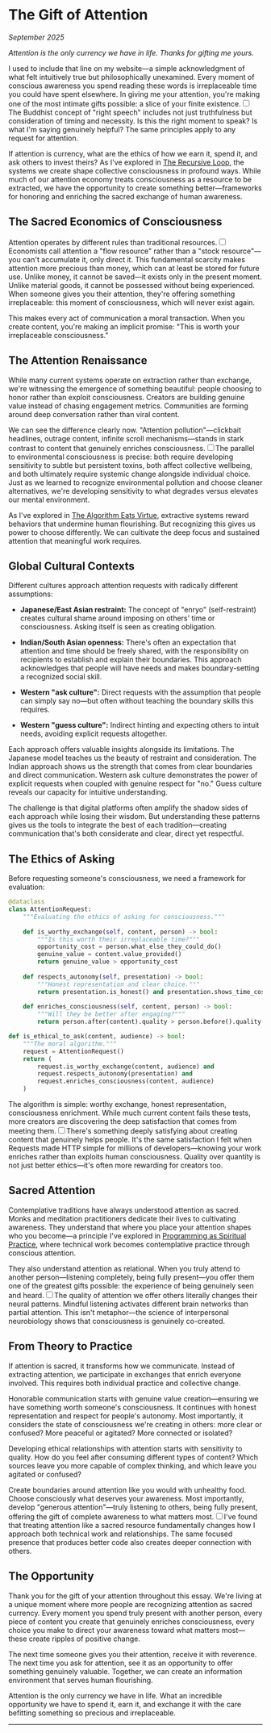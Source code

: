 # The Gift of Attention

*September 2025*

*Attention is the only currency we have in life. Thanks for gifting me yours.*

I used to include that line on my website—a simple acknowledgment of what felt intuitively true but philosophically unexamined. Every moment of conscious awareness you spend reading these words is irreplaceable time you could have spent elsewhere. In giving me your attention, you're making one of the most intimate gifts possible: a slice of your finite existence.<label for="sn-right-speech" class="margin-toggle sidenote-number"></label><input type="checkbox" id="sn-right-speech" class="margin-toggle"/><span class="sidenote">The Buddhist concept of "right speech" includes not just truthfulness but consideration of timing and necessity. Is this the right moment to speak? Is what I'm saying genuinely helpful? The same principles apply to any request for attention.</span>

If attention is currency, what are the ethics of how we earn it, spend it, and ask others to invest theirs? As I've explored in [The Recursive Loop](/essays/2025-09-05-the_recursive_loop_how_code_shapes_minds), the systems we create shape collective consciousness in profound ways. While much of our attention economy treats consciousness as a resource to be extracted, we have the opportunity to create something better—frameworks for honoring and enriching the sacred exchange of human awareness.

## The Sacred Economics of Consciousness

Attention operates by different rules than traditional resources.<label for="sn-flow-resource" class="margin-toggle sidenote-number"></label><input type="checkbox" id="sn-flow-resource" class="margin-toggle"/><span class="sidenote">Economists call attention a "flow resource" rather than a "stock resource"—you can't accumulate it, only direct it. This fundamental scarcity makes attention more precious than money, which can at least be stored for future use.</span> Unlike money, it cannot be saved—it exists only in the present moment. Unlike material goods, it cannot be possessed without being experienced. When someone gives you their attention, they're offering something irreplaceable: this moment of consciousness, which will never exist again.

This makes every act of communication a moral transaction. When you create content, you're making an implicit promise: "This is worth your irreplaceable consciousness."

## The Attention Renaissance

While many current systems operate on extraction rather than exchange, we're witnessing the emergence of something beautiful: people choosing to honor rather than exploit consciousness. Creators are building genuine value instead of chasing engagement metrics. Communities are forming around deep conversation rather than viral content. 

We can see the difference clearly now. "Attention pollution"—clickbait headlines, outrage content, infinite scroll mechanisms—stands in stark contrast to content that genuinely enriches consciousness.<label for="sn-environmental-parallel" class="margin-toggle sidenote-number"></label><input type="checkbox" id="sn-environmental-parallel" class="margin-toggle"/><span class="sidenote">The parallel to environmental consciousness is precise: both require developing sensitivity to subtle but persistent toxins, both affect collective wellbeing, and both ultimately require systemic change alongside individual choice.</span> Just as we learned to recognize environmental pollution and choose cleaner alternatives, we're developing sensitivity to what degrades versus elevates our mental environment.

As I've explored in [The Algorithm Eats Virtue](/essays/2025-08-26-the_algorithm_eats_virtue), extractive systems reward behaviors that undermine human flourishing. But recognizing this gives us power to choose differently. We can cultivate the deep focus and sustained attention that meaningful work requires.

## Global Cultural Contexts

Different cultures approach attention requests with radically different assumptions:

- **Japanese/East Asian restraint:** The concept of "enryo" (self-restraint) creates cultural shame around imposing on others' time or consciousness. Asking itself is seen as creating obligation.

- **Indian/South Asian openness:** There's often an expectation that attention and time should be freely shared, with the responsibility on recipients to establish and explain their boundaries. This approach acknowledges that people will have needs and makes boundary-setting a recognized social skill.

- **Western "ask culture":** Direct requests with the assumption that people can simply say no—but often without teaching the boundary skills this requires.

- **Western "guess culture":** Indirect hinting and expecting others to intuit needs, avoiding explicit requests altogether.

Each approach offers valuable insights alongside its limitations. The Japanese model teaches us the beauty of restraint and consideration. The Indian approach shows us the strength that comes from clear boundaries and direct communication. Western ask culture demonstrates the power of explicit requests when coupled with genuine respect for "no." Guess culture reveals our capacity for intuitive understanding.

The challenge is that digital platforms often amplify the shadow sides of each approach while losing their wisdom. But understanding these patterns gives us the tools to integrate the best of each tradition—creating communication that's both considerate and clear, direct yet respectful.

## The Ethics of Asking

Before requesting someone's consciousness, we need a framework for evaluation:

```python
@dataclass
class AttentionRequest:
    """Evaluating the ethics of asking for consciousness."""
    
    def is_worthy_exchange(self, content, person) -> bool:
        """Is this worth their irreplaceable time?"""
        opportunity_cost = person.what_else_they_could_do()
        genuine_value = content.value_provided()
        return genuine_value > opportunity_cost
    
    def respects_autonomy(self, presentation) -> bool:
        """Honest representation and clear choice."""
        return presentation.is_honest() and presentation.shows_time_cost()
    
    def enriches_consciousness(self, content, person) -> bool:
        """Will they be better after engaging?"""
        return person.after(content).quality > person.before().quality

def is_ethical_to_ask(content, audience) -> bool:
    """The moral algorithm."""
    request = AttentionRequest()
    return (
        request.is_worthy_exchange(content, audience) and
        request.respects_autonomy(presentation) and
        request.enriches_consciousness(content, audience)
    )
```

The algorithm is simple: worthy exchange, honest representation, consciousness enrichment. While much current content fails these tests, more creators are discovering the deep satisfaction that comes from meeting them.<label for="sn-genuine-satisfaction" class="margin-toggle sidenote-number"></label><input type="checkbox" id="sn-genuine-satisfaction" class="margin-toggle"/><span class="sidenote">There's something deeply satisfying about creating content that genuinely helps people. It's the same satisfaction I felt when Requests made HTTP simple for millions of developers—knowing your work enriches rather than exploits human consciousness.</span> Quality over quantity is not just better ethics—it's often more rewarding for creators too.

## Sacred Attention

Contemplative traditions have always understood attention as sacred. Monks and meditation practitioners dedicate their lives to cultivating awareness. They understand that where you place your attention shapes who you become—a principle I've explored in [Programming as Spiritual Practice](/essays/2025-08-26-programming_as_spiritual_practice), where technical work becomes contemplative practice through conscious attention.

They also understand attention as relational. When you truly attend to another person—listening completely, being fully present—you offer them one of the greatest gifts possible: the experience of being genuinely seen and heard.<label for="sn-neural-patterns" class="margin-toggle sidenote-number"></label><input type="checkbox" id="sn-neural-patterns" class="margin-toggle"/><span class="sidenote">The quality of attention we offer others literally changes their neural patterns. Mindful listening activates different brain networks than partial attention. This isn't metaphor—the science of interpersonal neurobiology shows that consciousness is genuinely co-created.</span>

## From Theory to Practice

If attention is sacred, it transforms how we communicate. Instead of extracting attention, we participate in exchanges that enrich everyone involved. This requires both individual practice and collective change.

Honorable communication starts with genuine value creation—ensuring we have something worth someone's consciousness. It continues with honest representation and respect for people's autonomy. Most importantly, it considers the state of consciousness we're creating in others: more clear or confused? More peaceful or agitated? More connected or isolated?

Developing ethical relationships with attention starts with sensitivity to quality. How do you feel after consuming different types of content? Which sources leave you more capable of complex thinking, and which leave you agitated or confused?

Create boundaries around attention like you would with unhealthy food. Choose consciously what deserves your awareness. Most importantly, develop "generous attention"—truly listening to others, being fully present, offering the gift of complete awareness to what matters most.<label for="sn-sacred-resource" class="margin-toggle sidenote-number"></label><input type="checkbox" id="sn-sacred-resource" class="margin-toggle"/><span class="sidenote">I've found that treating attention like a sacred resource fundamentally changes how I approach both technical work and relationships. The same focused presence that produces better code also creates deeper connection with others.</span>

## The Opportunity

Thank you for the gift of your attention throughout this essay. We're living at a unique moment where more people are recognizing attention as sacred currency. Every moment you spend truly present with another person, every piece of content you create that genuinely enriches consciousness, every choice you make to direct your awareness toward what matters most—these create ripples of positive change.

The next time someone gives you their attention, receive it with reverence. The next time you ask for attention, see it as an opportunity to offer something genuinely valuable. Together, we can create an information environment that serves human flourishing.

Attention is the only currency we have in life. What an incredible opportunity we have to spend it, earn it, and exchange it with the care befitting something so precious and irreplaceable.

---